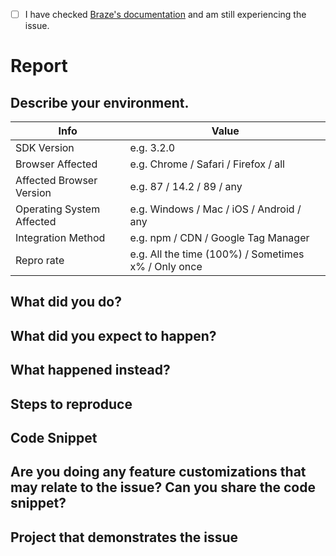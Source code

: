 <!--
Thank you for opening an issue with Braze!

If you are experiencing issues with our product, please consider directing your issue to support@braze.com, as that is the best channel for solving integration issues. Please see the bottom for more explanation.

For other items, like requests for modifications to our SDK or bug reports, please follow the following guidelines while submitting:
-->

* [ ] I have checked [Braze's documentation](https://www.braze.com/docs/developer_guide/platform_integration_guides/web/initial_sdk_setup/) and am still experiencing the issue.

# Report

## Describe your environment.


 Info                       | Value                               |
----------------------------|-------------------------------------|
 SDK Version                | e.g. 3.2.0
 Browser Affected           | e.g. Chrome / Safari / Firefox / all
 Affected Browser Version   | e.g. 87 / 14.2 / 89 / any
 Operating System Affected  | e.g. Windows / Mac / iOS / Android / any
 Integration Method         | e.g. npm / CDN / Google Tag Manager
 Repro rate                 | e.g. All the time (100%) / Sometimes x% / Only once


## What did you do?

<!--
ℹ Please replace this with what you did.
Example: Integrated Braze through npm and followed the docs to integrate.
-->

## What did you expect to happen?

<!--
ℹ Please replace this with what you expected to happen.
Example: Braze SDK is integrated properly and creating sessions.
-->

## What happened instead?

<!--
ℹ Please replace this with what happened instead.
Example: Braze SDK doesn't create any sessions for the test user.
-->

## Steps to reproduce

<!--
ℹ Please give us detailed steps so we can reproduce the issue on our end. This is very important and will help speed up the investigation a lot.
Example:
- Install Braze through `yarn add @braze/web-sdk`
- Add `appboy.intialize` to the home page and call `openSession`.
- Load the website.
-->

## Code Snippet

<!--
ℹ Please send us all code snippets that are relevant to the issue.
-->

## Are you doing any feature customizations that may relate to the issue? Can you share the code snippet?

<!--
ℹ Please provide any code snippets that can help us understand or reproduce the issue.
-->

## Project that demonstrates the issue

<!--
ℹ If available, please link to a project we can download that reproduces the issue.
-->

<!--
support@braze.com is our preferred channel for integration issues for several reasons, including: 1) we optimize that channel to solve integration issues so that it is faster and more robust 2) that channel has no risk of leaking sensitive data and integration issues often require logs and other information that could contain private data.
-->

